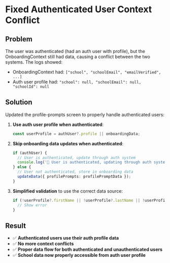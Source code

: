 # Fixed Authenticated User Context Conflict

## Problem
The user was authenticated (had an auth user with profile), but the OnboardingContext still had data, causing a conflict between the two systems. The logs showed:
- OnboardingContext had: `["school", "schoolEmail", "emailVerified", ...]`
- Auth user profile had: `"school": null, "schoolEmail": null, "schoolId": null`

## Solution
Updated the profile-prompts screen to properly handle authenticated users:

1. **Use auth user profile when authenticated**:
   ```typescript
   const userProfile = authUser?.profile || onboardingData;
   ```

2. **Skip onboarding data updates when authenticated**:
   ```typescript
   if (authUser) {
     // User is authenticated, update through auth system
     console.log('💾 User is authenticated, updating through auth system');
   } else {
     // User not authenticated, store in onboarding data
     updateData({ profilePrompts: profilePromptData });
   }
   ```

3. **Simplified validation** to use the correct data source:
   ```typescript
   if (!userProfile?.firstName || !userProfile?.lastName || !userProfile?.dateOfBirth || !userProfile?.school) {
     // Show error
   }
   ```

## Result
- ✅ **Authenticated users use their auth profile data**
- ✅ **No more context conflicts**
- ✅ **Proper data flow for both authenticated and unauthenticated users**
- ✅ **School data now properly accessible from auth user profile**
